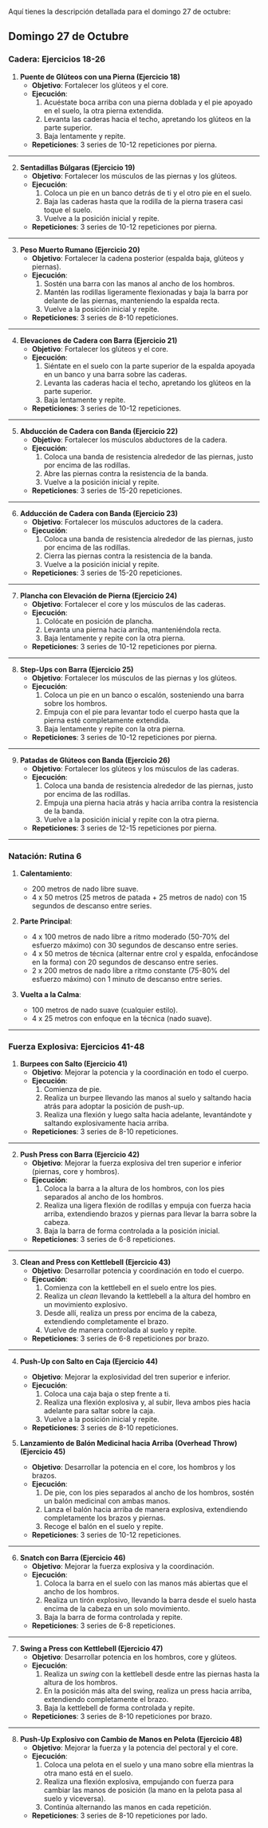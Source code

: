 Aquí tienes la descripción detallada para el domingo 27 de octubre:

## Domingo 27 de Octubre

### Cadera: Ejercicios 18-26

1. **Puente de Glúteos con una Pierna (Ejercicio 18)**
   - **Objetivo**: Fortalecer los glúteos y el core.
   - **Ejecución**:  
      1. Acuéstate boca arriba con una pierna doblada y el pie apoyado en el suelo, la otra pierna extendida.  
      2. Levanta las caderas hacia el techo, apretando los glúteos en la parte superior.  
      3. Baja lentamente y repite.  
   - **Repeticiones**: 3 series de 10-12 repeticiones por pierna.

---

2. **Sentadillas Búlgaras (Ejercicio 19)**
   - **Objetivo**: Fortalecer los músculos de las piernas y los glúteos.
   - **Ejecución**:  
      1. Coloca un pie en un banco detrás de ti y el otro pie en el suelo.  
      2. Baja las caderas hasta que la rodilla de la pierna trasera casi toque el suelo.  
      3. Vuelve a la posición inicial y repite.  
   - **Repeticiones**: 3 series de 10-12 repeticiones por pierna.

---

3. **Peso Muerto Rumano (Ejercicio 20)**
   - **Objetivo**: Fortalecer la cadena posterior (espalda baja, glúteos y piernas).
   - **Ejecución**:  
      1. Sostén una barra con las manos al ancho de los hombros.  
      2. Mantén las rodillas ligeramente flexionadas y baja la barra por delante de las piernas, manteniendo la espalda recta.  
      3. Vuelve a la posición inicial y repite.  
   - **Repeticiones**: 3 series de 8-10 repeticiones.

---

4. **Elevaciones de Cadera con Barra (Ejercicio 21)**
   - **Objetivo**: Fortalecer los glúteos y el core.
   - **Ejecución**:  
      1. Siéntate en el suelo con la parte superior de la espalda apoyada en un banco y una barra sobre las caderas.  
      2. Levanta las caderas hacia el techo, apretando los glúteos en la parte superior.  
      3. Baja lentamente y repite.  
   - **Repeticiones**: 3 series de 10-12 repeticiones.

---

5. **Abducción de Cadera con Banda (Ejercicio 22)**
   - **Objetivo**: Fortalecer los músculos abductores de la cadera.
   - **Ejecución**:  
      1. Coloca una banda de resistencia alrededor de las piernas, justo por encima de las rodillas.  
      2. Abre las piernas contra la resistencia de la banda.  
      3. Vuelve a la posición inicial y repite.  
   - **Repeticiones**: 3 series de 15-20 repeticiones.

---

6. **Adducción de Cadera con Banda (Ejercicio 23)**
   - **Objetivo**: Fortalecer los músculos aductores de la cadera.
   - **Ejecución**:  
      1. Coloca una banda de resistencia alrededor de las piernas, justo por encima de las rodillas.  
      2. Cierra las piernas contra la resistencia de la banda.  
      3. Vuelve a la posición inicial y repite.  
   - **Repeticiones**: 3 series de 15-20 repeticiones.

---

7. **Plancha con Elevación de Pierna (Ejercicio 24)**
   - **Objetivo**: Fortalecer el core y los músculos de las caderas.
   - **Ejecución**:  
      1. Colócate en posición de plancha.  
      2. Levanta una pierna hacia arriba, manteniéndola recta.  
      3. Baja lentamente y repite con la otra pierna.  
   - **Repeticiones**: 3 series de 10-12 repeticiones por pierna.

---

8. **Step-Ups con Barra (Ejercicio 25)**
   - **Objetivo**: Fortalecer los músculos de las piernas y los glúteos.
   - **Ejecución**:  
      1. Coloca un pie en un banco o escalón, sosteniendo una barra sobre los hombros.  
      2. Empuja con el pie para levantar todo el cuerpo hasta que la pierna esté completamente extendida.  
      3. Baja lentamente y repite con la otra pierna.  
   - **Repeticiones**: 3 series de 10-12 repeticiones por pierna.

---

9. **Patadas de Glúteos con Banda (Ejercicio 26)**
   - **Objetivo**: Fortalecer los glúteos y los músculos de las caderas.
   - **Ejecución**:  
      1. Coloca una banda de resistencia alrededor de las piernas, justo por encima de las rodillas.  
      2. Empuja una pierna hacia atrás y hacia arriba contra la resistencia de la banda.  
      3. Vuelve a la posición inicial y repite con la otra pierna.  
   - **Repeticiones**: 3 series de 12-15 repeticiones por pierna.

---

### Natación: Rutina 6

1. **Calentamiento**:  
   - 200 metros de nado libre suave.  
   - 4 x 50 metros (25 metros de patada + 25 metros de nado) con 15 segundos de descanso entre series.

2. **Parte Principal**:  
   - 4 x 100 metros de nado libre a ritmo moderado (50-70% del esfuerzo máximo) con 30 segundos de descanso entre series.  
   - 4 x 50 metros de técnica (alternar entre crol y espalda, enfocándose en la forma) con 20 segundos de descanso entre series.  
   - 2 x 200 metros de nado libre a ritmo constante (75-80% del esfuerzo máximo) con 1 minuto de descanso entre series.

3. **Vuelta a la Calma**:  
   - 100 metros de nado suave (cualquier estilo).  
   - 4 x 25 metros con enfoque en la técnica (nado suave).

---

### Fuerza Explosiva: Ejercicios 41-48

1. **Burpees con Salto (Ejercicio 41)**
   - **Objetivo**: Mejorar la potencia y la coordinación en todo el cuerpo.
   - **Ejecución**:  
      1. Comienza de pie.  
      2. Realiza un burpee llevando las manos al suelo y saltando hacia atrás para adoptar la posición de push-up.  
      3. Realiza una flexión y luego salta hacia adelante, levantándote y saltando explosivamente hacia arriba.  
   - **Repeticiones**: 3 series de 8-10 repeticiones.

---

2. **Push Press con Barra (Ejercicio 42)**
   - **Objetivo**: Mejorar la fuerza explosiva del tren superior e inferior (piernas, core y hombros).
   - **Ejecución**:  
      1. Coloca la barra a la altura de los hombros, con los pies separados al ancho de los hombros.  
      2. Realiza una ligera flexión de rodillas y empuja con fuerza hacia arriba, extendiendo brazos y piernas para llevar la barra sobre la cabeza.  
      3. Baja la barra de forma controlada a la posición inicial.  
   - **Repeticiones**: 3 series de 6-8 repeticiones.

---

3. **Clean and Press con Kettlebell (Ejercicio 43)**
   - **Objetivo**: Desarrollar potencia y coordinación en todo el cuerpo.
   - **Ejecución**:  
      1. Comienza con la kettlebell en el suelo entre los pies.  
      2. Realiza un *clean* llevando la kettlebell a la altura del hombro en un movimiento explosivo.  
      3. Desde allí, realiza un press por encima de la cabeza, extendiendo completamente el brazo.  
      4. Vuelve de manera controlada al suelo y repite.  
   - **Repeticiones**: 3 series de 6-8 repeticiones por brazo.

---

4. **Push-Up con Salto en Caja (Ejercicio 44)**
   - **Objetivo**: Mejorar la explosividad del tren superior e inferior.
   - **Ejecución**:  
      1. Coloca una caja baja o step frente a ti.  
      2. Realiza una flexión explosiva y, al subir, lleva ambos pies hacia adelante para saltar sobre la caja.  
      3. Vuelve a la posición inicial y repite.  
   - **Repeticiones**: 3 series de 8-10 repeticiones.
  

5. **Lanzamiento de Balón Medicinal hacia Arriba (Overhead Throw) (Ejercicio 45)**
   - **Objetivo**: Desarrollar la potencia en el core, los hombros y los brazos.
   - **Ejecución**:  
      1. De pie, con los pies separados al ancho de los hombros, sostén un balón medicinal con ambas manos.  
      2. Lanza el balón hacia arriba de manera explosiva, extendiendo completamente los brazos y piernas.  
      3. Recoge el balón en el suelo y repite.  
   - **Repeticiones**: 3 series de 10-12 repeticiones.

---

6. **Snatch con Barra (Ejercicio 46)**
   - **Objetivo**: Mejorar la fuerza explosiva y la coordinación.
   - **Ejecución**:  
      1. Coloca la barra en el suelo con las manos más abiertas que el ancho de los hombros.  
      2. Realiza un tirón explosivo, llevando la barra desde el suelo hasta encima de la cabeza en un solo movimiento.  
      3. Baja la barra de forma controlada y repite.  
   - **Repeticiones**: 3 series de 6-8 repeticiones.

---

7. **Swing a Press con Kettlebell (Ejercicio 47)**
   - **Objetivo**: Desarrollar potencia en los hombros, core y glúteos.
   - **Ejecución**:  
      1. Realiza un *swing* con la kettlebell desde entre las piernas hasta la altura de los hombros.  
      2. En la posición más alta del swing, realiza un press hacia arriba, extendiendo completamente el brazo.  
      3. Baja la kettlebell de forma controlada y repite.  
   - **Repeticiones**: 3 series de 8-10 repeticiones por brazo.

---

8. **Push-Up Explosivo con Cambio de Manos en Pelota (Ejercicio 48)**
   - **Objetivo**: Mejorar la fuerza y la potencia del pectoral y el core.
   - **Ejecución**:  
      1. Coloca una pelota en el suelo y una mano sobre ella mientras la otra mano está en el suelo.  
      2. Realiza una flexión explosiva, empujando con fuerza para cambiar las manos de posición (la mano en la pelota pasa al suelo y viceversa).  
      3. Continúa alternando las manos en cada repetición.  
   - **Repeticiones**: 3 series de 8-10 repeticiones por lado.